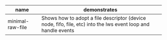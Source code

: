 |name|demonstrates|
---|---
minimal-raw-file|Shows how to adopt a file descriptor (device node, fifo, file, etc) into the lws event loop and handle events
